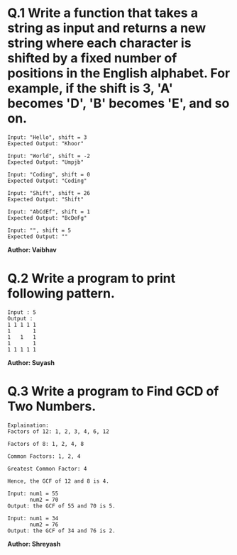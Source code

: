 # Q.1 Write a function that takes a string as input and returns a new string where each character is shifted by a fixed number of positions in the English alphabet. For example, if the shift is 3, 'A' becomes 'D', 'B' becomes 'E', and so on.
```
Input: "Hello", shift = 3
Expected Output: "Khoor"

Input: "World", shift = -2
Expected Output: "Umpjb"

Input: "Coding", shift = 0
Expected Output: "Coding"

Input: "Shift", shift = 26
Expected Output: "Shift"

Input: "AbCdEf", shift = 1
Expected Output: "BcDeFg"

Input: "", shift = 5
Expected Output: ""
```
**Author: Vaibhav**

# Q.2 Write a program to print following pattern.
```
Input : 5
Output :
1 1 1 1 1
1       1
1   1   1
1       1
1 1 1 1 1
```
**Author: Suyash**

# Q.3 Write a program to Find GCD of Two Numbers.
```
Explaination: 
Factors of 12: 1, 2, 3, 4, 6, 12

Factors of 8: 1, 2, 4, 8

Common Factors: 1, 2, 4

Greatest Common Factor: 4

Hence, the GCF of 12 and 8 is 4.

Input: num1 = 55
       num2 = 70
Output: the GCF of 55 and 70 is 5.

Input: num1 = 34
       num2 = 76
Output: the GCF of 34 and 76 is 2.
```
**Author: Shreyash**

